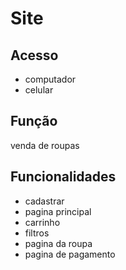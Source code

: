 # Site

## Acesso
- computador 
- celular

## Função
venda de roupas

## Funcionalidades
- cadastrar
- pagina principal
- carrinho
- filtros
- pagina da roupa
- pagina de pagamento

